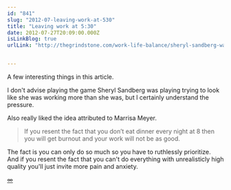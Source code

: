 ```yaml
---
id: "841"
slug: "2012-07-leaving-work-at-530"
title: "Leaving work at 5:30"
date: 2012-07-27T20:09:00.000Z
isLinkBlog: true
urlLink: "http://thegrindstone.com/work-life-balance/sheryl-sandberg-was-scared-to-talk-about-leaving-work-at-530/"


---
```

<p>A few interesting things in this article.  </p>

<p>I don't advise playing the game Sheryl Sandberg was playing trying to look like she was working more than she was, but I certainly understand the pressure.  </p>

<p>Also really liked the idea attributed to Marrisa Meyer. </p>

<blockquote>
  <p>If you resent the fact that you don’t eat dinner every night at 8 then you will get burnout and your work will not be as good.</p>
</blockquote>

<p>The fact is you can only do so much so you have to ruthlessly prioritize.  And if you resent the fact that you can't do everything with unrealisticly high quality you'll just invite more pain and anxiety.</p>

<p><a href="/blog/2012/7/leaving-work-at-530">∞</a></p>
